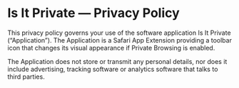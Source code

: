# Is It Private — Privacy Policy

This privacy policy governs your use of the software application Is It Private (“Application”). The Application is a Safari App Extension providing a toolbar icon that changes its visual appearance if Private Browsing is enabled.

The Application does not store or transmit any personal details, nor does it include advertising, tracking software or analytics software that talks to third parties.